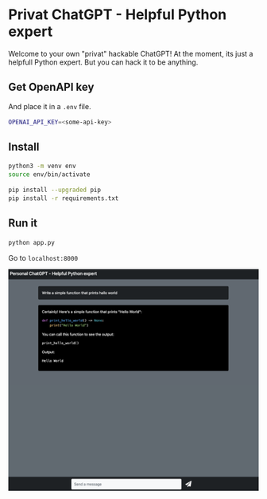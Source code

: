 # Privat ChatGPT - Helpful Python expert
Welcome to your own "privat" hackable ChatGPT!
At the moment, its just a helpfull Python expert.
But you can hack it to be anything.

## Get OpenAPI key
And place it in a `.env` file.
```bash
OPENAI_API_KEY=<some-api-key>
```

## Install
```bash
python3 -m venv env
source env/bin/activate
```

```bash
pip install --upgraded pip
pip install -r requirements.txt
```

## Run it
```bash
python app.py
```
Go to `localhost:8000`

![Alt text](privat_chatgpt.png)